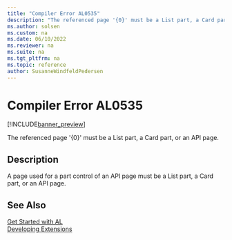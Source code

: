 ```yaml
---
title: "Compiler Error AL0535"
description: "The referenced page '{0}' must be a List part, a Card part, or an API page."
ms.author: solsen
ms.custom: na
ms.date: 06/10/2022
ms.reviewer: na
ms.suite: na
ms.tgt_pltfrm: na
ms.topic: reference
author: SusanneWindfeldPedersen
---
```

[//]: # (START>DO_NOT_EDIT)
[//]: # (IMPORTANT:Do not edit any of the content between here and the END>DO_NOT_EDIT.)
[//]: # (Any modifications should be made in the .xml files in the ModernDev repo.)
# Compiler Error AL0535

[!INCLUDE[banner_preview](../includes/banner_preview.md)]

The referenced page '{0}' must be a List part, a Card part, or an API page.

## Description
A page used for a part control of an API page must be a List part, a Card part, or an API page.  

[//]: # (IMPORTANT: END>DO_NOT_EDIT)
## See Also  
[Get Started with AL](../devenv-get-started.md)  
[Developing Extensions](../devenv-dev-overview.md)  
